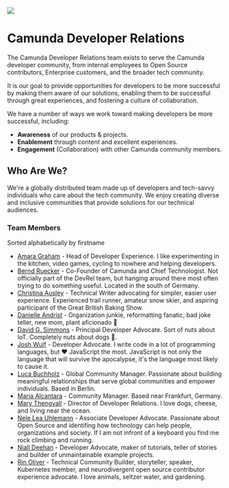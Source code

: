 <img src="https://img.shields.io/badge/Camunda%20DevRel%20Project-Created%20by%20the%20Camunda%20Developer%20Relations%20team-0Ba7B9">

# Camunda Developer Relations

The Camunda Developer Relations team exists to serve the Camunda developer community, from internal employees to Open Source contributors, Enterprise customers, and the broader tech community.

It is our goal to provide opportunities for developers to be more successful by making them aware of our solutions, enabling them to be successful through great experiences, and fostering a culture of collaboration.

We have a number of ways we work toward making developers be more successful, including:

* **Awareness** of our products & projects.
* **Enablement** through content and excellent experiences.
* **Engagement** (Collaboration) with other Camunda community members.

## Who Are We?

We're a globally distributed team made up of developers and tech-savvy individuals who care about the tech community. We enjoy creating diverse and inclusive communities that provide solutions for our technical audiences.

### Team Members

Sorted alphabetically by firstname

* [Amara Graham](https://github.com/akeller) - Head of Developer Experience. I like experimenting in the kitchen, video games, cycling to nowhere and helping developers.
* [Bernd Ruecker](https://github.com/berndruecker) - Co-Founder of Camunda and Chief Technologist. Not officially part of the DevRel team, but hanging around there most often trying to do something useful. Located in the south of Germany.
* [Christina Ausley](https://github.com/christinaausley) - Technical Writer advocating for simpler, easier user experience. Experienced trail runner, amateur snow skier, and aspiring participant of the Great British Baking Show. 
* [Danielle Andrist](https://www.linkedin.com/in/danielle-andrist/) - Organization junkie, reformatting fanatic, bad joke teller, new mom, plant aficionado 🌱 
* [David G. Simmons](https://github.com/davidgs) - Principal Developer Advocate. Sort of nuts about IoT. Completely nuts about dogs 🐾.
* [Josh Wulf](https://github.com/jwulf) - Developer Advocate. I write code in a lot of programming languages, but ♥️ JavaScript the most. JavaScript is not only the language that will survive the apocalypse, it's the language most likely to cause it.
* [Luca Buchholz](https://twitter.com/lucaceline_) - Global Community Manager. Passionate about building meaningful relationships that serve global communities and empower individuals. Based in Berlin.
* [Maria Alcantara](https://twitter.com/maria_alcantara) - Community Manager. Based near Frankfurt, Germany.
* [Mary Thengvall](https://github.com/mary-grace) - Director of Developer Relations. I love dogs, cheese, and living near the ocean.
* [Nele Lea Uhlemann](https://github.com/Nlea) -  Associate Developer Advocate. Passionate about Open Source and identifing how technology can help people, organizations and society. If I am not infront of a keyboard you find me rock climbing and running.
* [Niall Deehan](https://github.com/NPDeehan) - Developer Advocate, maker of tutorials, teller of stories and builder of unmaintainable example projects.
* [Rin Oliver](https://github.com/celanthe) - Technical Community Builder, storyteller, speaker, Kubernetes member, and neurodivergent open source contributor experience advocate. I love animals, seltzer water, and gardening.
